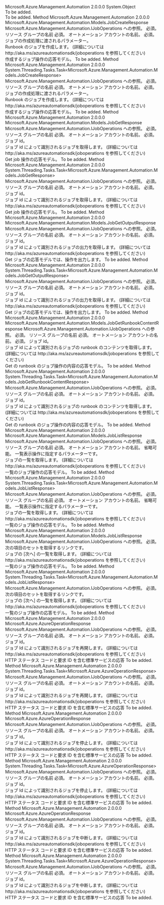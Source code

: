 <Type Name="JobOperationsExtensions" FullName="Microsoft.Azure.Management.Automation.JobOperationsExtensions">
  <TypeSignature Language="C#" Value="public static class JobOperationsExtensions" />
  <TypeSignature Language="ILAsm" Value=".class public auto ansi abstract sealed beforefieldinit JobOperationsExtensions extends System.Object" />
  <TypeSignature Language="DocId" Value="T:Microsoft.Azure.Management.Automation.JobOperationsExtensions" />
  <TypeSignature Language="VB.NET" Value="Public Module JobOperationsExtensions" />
  <TypeSignature Language="F#" Value="type JobOperationsExtensions = class" />
  <AssemblyInfo>
    <AssemblyName>Microsoft.Azure.Management.Automation</AssemblyName>
    <AssemblyVersion>2.0.0.0</AssemblyVersion>
  </AssemblyInfo>
  <Base>
    <BaseTypeName>System.Object</BaseTypeName>
  </Base>
  <Interfaces />
  <Docs>
    <summary>To be added.</summary>
    <remarks>To be added.</remarks>
  </Docs>
  <Members>
    <Member MemberName="Create">
      <MemberSignature Language="C#" Value="public static Microsoft.Azure.Management.Automation.Models.JobCreateResponse Create (this Microsoft.Azure.Management.Automation.IJobOperations operations, string resourceGroupName, string automationAccount, Microsoft.Azure.Management.Automation.Models.JobCreateParameters parameters);" />
      <MemberSignature Language="ILAsm" Value=".method public static hidebysig class Microsoft.Azure.Management.Automation.Models.JobCreateResponse Create(class Microsoft.Azure.Management.Automation.IJobOperations operations, string resourceGroupName, string automationAccount, class Microsoft.Azure.Management.Automation.Models.JobCreateParameters parameters) cil managed" />
      <MemberSignature Language="DocId" Value="M:Microsoft.Azure.Management.Automation.JobOperationsExtensions.Create(Microsoft.Azure.Management.Automation.IJobOperations,System.String,System.String,Microsoft.Azure.Management.Automation.Models.JobCreateParameters)" />
      <MemberSignature Language="VB.NET" Value="&lt;Extension()&gt;&#xA;Public Function Create (operations As IJobOperations, resourceGroupName As String, automationAccount As String, parameters As JobCreateParameters) As JobCreateResponse" />
      <MemberSignature Language="F#" Value="static member Create : Microsoft.Azure.Management.Automation.IJobOperations * string * string * Microsoft.Azure.Management.Automation.Models.JobCreateParameters -&gt; Microsoft.Azure.Management.Automation.Models.JobCreateResponse" Usage="Microsoft.Azure.Management.Automation.JobOperationsExtensions.Create (operations, resourceGroupName, automationAccount, parameters)" />
      <MemberType>Method</MemberType>
      <AssemblyInfo>
        <AssemblyName>Microsoft.Azure.Management.Automation</AssemblyName>
        <AssemblyVersion>2.0.0.0</AssemblyVersion>
      </AssemblyInfo>
      <ReturnValue>
        <ReturnType>Microsoft.Azure.Management.Automation.Models.JobCreateResponse</ReturnType>
      </ReturnValue>
      <Parameters>
        <Parameter Name="operations" Type="Microsoft.Azure.Management.Automation.IJobOperations" RefType="this" />
        <Parameter Name="resourceGroupName" Type="System.String" />
        <Parameter Name="automationAccount" Type="System.String" />
        <Parameter Name="parameters" Type="Microsoft.Azure.Management.Automation.Models.JobCreateParameters" />
      </Parameters>
      <Docs>
        <param name="operations">
            Microsoft.Azure.Management.Automation.IJobOperations への参照。
            </param>
        <param name="resourceGroupName">
            必須。 リソース グループの名前
            </param>
        <param name="automationAccount">
            必須。 オートメーション アカウントの名前。
            </param>
        <param name="parameters">
            必須。 ジョブの作成処理に渡されるパラメーター。
            </param>
        <summary>
            Runbook のジョブを作成します。  (詳細については http://aka.ms/azureautomationsdk/joboperations を参照してください)
            </summary>
        <returns>
            作成するジョブ操作の応答モデル。
            </returns>
        <remarks>To be added.</remarks>
      </Docs>
    </Member>
    <Member MemberName="CreateAsync">
      <MemberSignature Language="C#" Value="public static System.Threading.Tasks.Task&lt;Microsoft.Azure.Management.Automation.Models.JobCreateResponse&gt; CreateAsync (this Microsoft.Azure.Management.Automation.IJobOperations operations, string resourceGroupName, string automationAccount, Microsoft.Azure.Management.Automation.Models.JobCreateParameters parameters);" />
      <MemberSignature Language="ILAsm" Value=".method public static hidebysig class System.Threading.Tasks.Task`1&lt;class Microsoft.Azure.Management.Automation.Models.JobCreateResponse&gt; CreateAsync(class Microsoft.Azure.Management.Automation.IJobOperations operations, string resourceGroupName, string automationAccount, class Microsoft.Azure.Management.Automation.Models.JobCreateParameters parameters) cil managed" />
      <MemberSignature Language="DocId" Value="M:Microsoft.Azure.Management.Automation.JobOperationsExtensions.CreateAsync(Microsoft.Azure.Management.Automation.IJobOperations,System.String,System.String,Microsoft.Azure.Management.Automation.Models.JobCreateParameters)" />
      <MemberSignature Language="VB.NET" Value="&lt;Extension()&gt;&#xA;Public Function CreateAsync (operations As IJobOperations, resourceGroupName As String, automationAccount As String, parameters As JobCreateParameters) As Task(Of JobCreateResponse)" />
      <MemberSignature Language="F#" Value="static member CreateAsync : Microsoft.Azure.Management.Automation.IJobOperations * string * string * Microsoft.Azure.Management.Automation.Models.JobCreateParameters -&gt; System.Threading.Tasks.Task&lt;Microsoft.Azure.Management.Automation.Models.JobCreateResponse&gt;" Usage="Microsoft.Azure.Management.Automation.JobOperationsExtensions.CreateAsync (operations, resourceGroupName, automationAccount, parameters)" />
      <MemberType>Method</MemberType>
      <AssemblyInfo>
        <AssemblyName>Microsoft.Azure.Management.Automation</AssemblyName>
        <AssemblyVersion>2.0.0.0</AssemblyVersion>
      </AssemblyInfo>
      <ReturnValue>
        <ReturnType>System.Threading.Tasks.Task&lt;Microsoft.Azure.Management.Automation.Models.JobCreateResponse&gt;</ReturnType>
      </ReturnValue>
      <Parameters>
        <Parameter Name="operations" Type="Microsoft.Azure.Management.Automation.IJobOperations" RefType="this" />
        <Parameter Name="resourceGroupName" Type="System.String" />
        <Parameter Name="automationAccount" Type="System.String" />
        <Parameter Name="parameters" Type="Microsoft.Azure.Management.Automation.Models.JobCreateParameters" />
      </Parameters>
      <Docs>
        <param name="operations">
            Microsoft.Azure.Management.Automation.IJobOperations への参照。
            </param>
        <param name="resourceGroupName">
            必須。 リソース グループの名前
            </param>
        <param name="automationAccount">
            必須。 オートメーション アカウントの名前。
            </param>
        <param name="parameters">
            必須。 ジョブの作成処理に渡されるパラメーター。
            </param>
        <summary>
            Runbook のジョブを作成します。  (詳細については http://aka.ms/azureautomationsdk/joboperations を参照してください)
            </summary>
        <returns>
            作成するジョブ操作の応答モデル。
            </returns>
        <remarks>To be added.</remarks>
      </Docs>
    </Member>
    <Member MemberName="Get">
      <MemberSignature Language="C#" Value="public static Microsoft.Azure.Management.Automation.Models.JobGetResponse Get (this Microsoft.Azure.Management.Automation.IJobOperations operations, string resourceGroupName, string automationAccount, Guid jobId);" />
      <MemberSignature Language="ILAsm" Value=".method public static hidebysig class Microsoft.Azure.Management.Automation.Models.JobGetResponse Get(class Microsoft.Azure.Management.Automation.IJobOperations operations, string resourceGroupName, string automationAccount, valuetype System.Guid jobId) cil managed" />
      <MemberSignature Language="DocId" Value="M:Microsoft.Azure.Management.Automation.JobOperationsExtensions.Get(Microsoft.Azure.Management.Automation.IJobOperations,System.String,System.String,System.Guid)" />
      <MemberSignature Language="VB.NET" Value="&lt;Extension()&gt;&#xA;Public Function Get (operations As IJobOperations, resourceGroupName As String, automationAccount As String, jobId As Guid) As JobGetResponse" />
      <MemberSignature Language="F#" Value="static member Get : Microsoft.Azure.Management.Automation.IJobOperations * string * string * Guid -&gt; Microsoft.Azure.Management.Automation.Models.JobGetResponse" Usage="Microsoft.Azure.Management.Automation.JobOperationsExtensions.Get (operations, resourceGroupName, automationAccount, jobId)" />
      <MemberType>Method</MemberType>
      <AssemblyInfo>
        <AssemblyName>Microsoft.Azure.Management.Automation</AssemblyName>
        <AssemblyVersion>2.0.0.0</AssemblyVersion>
      </AssemblyInfo>
      <ReturnValue>
        <ReturnType>Microsoft.Azure.Management.Automation.Models.JobGetResponse</ReturnType>
      </ReturnValue>
      <Parameters>
        <Parameter Name="operations" Type="Microsoft.Azure.Management.Automation.IJobOperations" RefType="this" />
        <Parameter Name="resourceGroupName" Type="System.String" />
        <Parameter Name="automationAccount" Type="System.String" />
        <Parameter Name="jobId" Type="System.Guid" />
      </Parameters>
      <Docs>
        <param name="operations">
            Microsoft.Azure.Management.Automation.IJobOperations への参照。
            </param>
        <param name="resourceGroupName">
            必須。 リソース グループの名前
            </param>
        <param name="automationAccount">
            必須。 オートメーション アカウントの名前。
            </param>
        <param name="jobId">
            必須。 ジョブ id。
            </param>
        <summary>
            ジョブ id によって識別されるジョブを取得します。 (詳細については http://aka.ms/azureautomationsdk/joboperations を参照してください)
            </summary>
        <returns>
            Get job 操作の応答モデル。
            </returns>
        <remarks>To be added.</remarks>
      </Docs>
    </Member>
    <Member MemberName="GetAsync">
      <MemberSignature Language="C#" Value="public static System.Threading.Tasks.Task&lt;Microsoft.Azure.Management.Automation.Models.JobGetResponse&gt; GetAsync (this Microsoft.Azure.Management.Automation.IJobOperations operations, string resourceGroupName, string automationAccount, Guid jobId);" />
      <MemberSignature Language="ILAsm" Value=".method public static hidebysig class System.Threading.Tasks.Task`1&lt;class Microsoft.Azure.Management.Automation.Models.JobGetResponse&gt; GetAsync(class Microsoft.Azure.Management.Automation.IJobOperations operations, string resourceGroupName, string automationAccount, valuetype System.Guid jobId) cil managed" />
      <MemberSignature Language="DocId" Value="M:Microsoft.Azure.Management.Automation.JobOperationsExtensions.GetAsync(Microsoft.Azure.Management.Automation.IJobOperations,System.String,System.String,System.Guid)" />
      <MemberSignature Language="VB.NET" Value="&lt;Extension()&gt;&#xA;Public Function GetAsync (operations As IJobOperations, resourceGroupName As String, automationAccount As String, jobId As Guid) As Task(Of JobGetResponse)" />
      <MemberSignature Language="F#" Value="static member GetAsync : Microsoft.Azure.Management.Automation.IJobOperations * string * string * Guid -&gt; System.Threading.Tasks.Task&lt;Microsoft.Azure.Management.Automation.Models.JobGetResponse&gt;" Usage="Microsoft.Azure.Management.Automation.JobOperationsExtensions.GetAsync (operations, resourceGroupName, automationAccount, jobId)" />
      <MemberType>Method</MemberType>
      <AssemblyInfo>
        <AssemblyName>Microsoft.Azure.Management.Automation</AssemblyName>
        <AssemblyVersion>2.0.0.0</AssemblyVersion>
      </AssemblyInfo>
      <ReturnValue>
        <ReturnType>System.Threading.Tasks.Task&lt;Microsoft.Azure.Management.Automation.Models.JobGetResponse&gt;</ReturnType>
      </ReturnValue>
      <Parameters>
        <Parameter Name="operations" Type="Microsoft.Azure.Management.Automation.IJobOperations" RefType="this" />
        <Parameter Name="resourceGroupName" Type="System.String" />
        <Parameter Name="automationAccount" Type="System.String" />
        <Parameter Name="jobId" Type="System.Guid" />
      </Parameters>
      <Docs>
        <param name="operations">
            Microsoft.Azure.Management.Automation.IJobOperations への参照。
            </param>
        <param name="resourceGroupName">
            必須。 リソース グループの名前
            </param>
        <param name="automationAccount">
            必須。 オートメーション アカウントの名前。
            </param>
        <param name="jobId">
            必須。 ジョブ id。
            </param>
        <summary>
            ジョブ id によって識別されるジョブを取得します。 (詳細については http://aka.ms/azureautomationsdk/joboperations を参照してください)
            </summary>
        <returns>
            Get job 操作の応答モデル。
            </returns>
        <remarks>To be added.</remarks>
      </Docs>
    </Member>
    <Member MemberName="GetOutput">
      <MemberSignature Language="C#" Value="public static Microsoft.Azure.Management.Automation.Models.JobGetOutputResponse GetOutput (this Microsoft.Azure.Management.Automation.IJobOperations operations, string resourceGroupName, string automationAccount, Guid jobId);" />
      <MemberSignature Language="ILAsm" Value=".method public static hidebysig class Microsoft.Azure.Management.Automation.Models.JobGetOutputResponse GetOutput(class Microsoft.Azure.Management.Automation.IJobOperations operations, string resourceGroupName, string automationAccount, valuetype System.Guid jobId) cil managed" />
      <MemberSignature Language="DocId" Value="M:Microsoft.Azure.Management.Automation.JobOperationsExtensions.GetOutput(Microsoft.Azure.Management.Automation.IJobOperations,System.String,System.String,System.Guid)" />
      <MemberSignature Language="VB.NET" Value="&lt;Extension()&gt;&#xA;Public Function GetOutput (operations As IJobOperations, resourceGroupName As String, automationAccount As String, jobId As Guid) As JobGetOutputResponse" />
      <MemberSignature Language="F#" Value="static member GetOutput : Microsoft.Azure.Management.Automation.IJobOperations * string * string * Guid -&gt; Microsoft.Azure.Management.Automation.Models.JobGetOutputResponse" Usage="Microsoft.Azure.Management.Automation.JobOperationsExtensions.GetOutput (operations, resourceGroupName, automationAccount, jobId)" />
      <MemberType>Method</MemberType>
      <AssemblyInfo>
        <AssemblyName>Microsoft.Azure.Management.Automation</AssemblyName>
        <AssemblyVersion>2.0.0.0</AssemblyVersion>
      </AssemblyInfo>
      <ReturnValue>
        <ReturnType>Microsoft.Azure.Management.Automation.Models.JobGetOutputResponse</ReturnType>
      </ReturnValue>
      <Parameters>
        <Parameter Name="operations" Type="Microsoft.Azure.Management.Automation.IJobOperations" RefType="this" />
        <Parameter Name="resourceGroupName" Type="System.String" />
        <Parameter Name="automationAccount" Type="System.String" />
        <Parameter Name="jobId" Type="System.Guid" />
      </Parameters>
      <Docs>
        <param name="operations">
            Microsoft.Azure.Management.Automation.IJobOperations への参照。
            </param>
        <param name="resourceGroupName">
            必須。 リソース グループの名前
            </param>
        <param name="automationAccount">
            必須。 オートメーション アカウントの名前。
            </param>
        <param name="jobId">
            必須。 ジョブ id。
            </param>
        <summary>
            ジョブ id によって識別されるジョブの出力を取得します。 (詳細については http://aka.ms/azureautomationsdk/joboperations を参照してください)
            </summary>
        <returns>
            Get ジョブの応答モデルでは、操作を出力します。
            </returns>
        <remarks>To be added.</remarks>
      </Docs>
    </Member>
    <Member MemberName="GetOutputAsync">
      <MemberSignature Language="C#" Value="public static System.Threading.Tasks.Task&lt;Microsoft.Azure.Management.Automation.Models.JobGetOutputResponse&gt; GetOutputAsync (this Microsoft.Azure.Management.Automation.IJobOperations operations, string resourceGroupName, string automationAccount, Guid jobId);" />
      <MemberSignature Language="ILAsm" Value=".method public static hidebysig class System.Threading.Tasks.Task`1&lt;class Microsoft.Azure.Management.Automation.Models.JobGetOutputResponse&gt; GetOutputAsync(class Microsoft.Azure.Management.Automation.IJobOperations operations, string resourceGroupName, string automationAccount, valuetype System.Guid jobId) cil managed" />
      <MemberSignature Language="DocId" Value="M:Microsoft.Azure.Management.Automation.JobOperationsExtensions.GetOutputAsync(Microsoft.Azure.Management.Automation.IJobOperations,System.String,System.String,System.Guid)" />
      <MemberSignature Language="VB.NET" Value="&lt;Extension()&gt;&#xA;Public Function GetOutputAsync (operations As IJobOperations, resourceGroupName As String, automationAccount As String, jobId As Guid) As Task(Of JobGetOutputResponse)" />
      <MemberSignature Language="F#" Value="static member GetOutputAsync : Microsoft.Azure.Management.Automation.IJobOperations * string * string * Guid -&gt; System.Threading.Tasks.Task&lt;Microsoft.Azure.Management.Automation.Models.JobGetOutputResponse&gt;" Usage="Microsoft.Azure.Management.Automation.JobOperationsExtensions.GetOutputAsync (operations, resourceGroupName, automationAccount, jobId)" />
      <MemberType>Method</MemberType>
      <AssemblyInfo>
        <AssemblyName>Microsoft.Azure.Management.Automation</AssemblyName>
        <AssemblyVersion>2.0.0.0</AssemblyVersion>
      </AssemblyInfo>
      <ReturnValue>
        <ReturnType>System.Threading.Tasks.Task&lt;Microsoft.Azure.Management.Automation.Models.JobGetOutputResponse&gt;</ReturnType>
      </ReturnValue>
      <Parameters>
        <Parameter Name="operations" Type="Microsoft.Azure.Management.Automation.IJobOperations" RefType="this" />
        <Parameter Name="resourceGroupName" Type="System.String" />
        <Parameter Name="automationAccount" Type="System.String" />
        <Parameter Name="jobId" Type="System.Guid" />
      </Parameters>
      <Docs>
        <param name="operations">
            Microsoft.Azure.Management.Automation.IJobOperations への参照。
            </param>
        <param name="resourceGroupName">
            必須。 リソース グループの名前
            </param>
        <param name="automationAccount">
            必須。 オートメーション アカウントの名前。
            </param>
        <param name="jobId">
            必須。 ジョブ id。
            </param>
        <summary>
            ジョブ id によって識別されるジョブの出力を取得します。 (詳細については http://aka.ms/azureautomationsdk/joboperations を参照してください)
            </summary>
        <returns>
            Get ジョブの応答モデルでは、操作を出力します。
            </returns>
        <remarks>To be added.</remarks>
      </Docs>
    </Member>
    <Member MemberName="GetRunbookContent">
      <MemberSignature Language="C#" Value="public static Microsoft.Azure.Management.Automation.Models.JobGetRunbookContentResponse GetRunbookContent (this Microsoft.Azure.Management.Automation.IJobOperations operations, string resourceGroupName, string automationAccount, Guid jobId);" />
      <MemberSignature Language="ILAsm" Value=".method public static hidebysig class Microsoft.Azure.Management.Automation.Models.JobGetRunbookContentResponse GetRunbookContent(class Microsoft.Azure.Management.Automation.IJobOperations operations, string resourceGroupName, string automationAccount, valuetype System.Guid jobId) cil managed" />
      <MemberSignature Language="DocId" Value="M:Microsoft.Azure.Management.Automation.JobOperationsExtensions.GetRunbookContent(Microsoft.Azure.Management.Automation.IJobOperations,System.String,System.String,System.Guid)" />
      <MemberSignature Language="VB.NET" Value="&lt;Extension()&gt;&#xA;Public Function GetRunbookContent (operations As IJobOperations, resourceGroupName As String, automationAccount As String, jobId As Guid) As JobGetRunbookContentResponse" />
      <MemberSignature Language="F#" Value="static member GetRunbookContent : Microsoft.Azure.Management.Automation.IJobOperations * string * string * Guid -&gt; Microsoft.Azure.Management.Automation.Models.JobGetRunbookContentResponse" Usage="Microsoft.Azure.Management.Automation.JobOperationsExtensions.GetRunbookContent (operations, resourceGroupName, automationAccount, jobId)" />
      <MemberType>Method</MemberType>
      <AssemblyInfo>
        <AssemblyName>Microsoft.Azure.Management.Automation</AssemblyName>
        <AssemblyVersion>2.0.0.0</AssemblyVersion>
      </AssemblyInfo>
      <ReturnValue>
        <ReturnType>Microsoft.Azure.Management.Automation.Models.JobGetRunbookContentResponse</ReturnType>
      </ReturnValue>
      <Parameters>
        <Parameter Name="operations" Type="Microsoft.Azure.Management.Automation.IJobOperations" RefType="this" />
        <Parameter Name="resourceGroupName" Type="System.String" />
        <Parameter Name="automationAccount" Type="System.String" />
        <Parameter Name="jobId" Type="System.Guid" />
      </Parameters>
      <Docs>
        <param name="operations">
            Microsoft.Azure.Management.Automation.IJobOperations への参照。
            </param>
        <param name="resourceGroupName">
            必須。 リソース グループの名前
            </param>
        <param name="automationAccount">
            必須。 オートメーション アカウントの名前。
            </param>
        <param name="jobId">
            必須。 ジョブ id。
            </param>
        <summary>
            ジョブ id によって識別されるジョブの runbook のコンテンツを取得します。 (詳細については http://aka.ms/azureautomationsdk/joboperations を参照してください)
            </summary>
        <returns>
            Get の runbook のジョブ操作の内容の応答モデル。
            </returns>
        <remarks>To be added.</remarks>
      </Docs>
    </Member>
    <Member MemberName="GetRunbookContentAsync">
      <MemberSignature Language="C#" Value="public static System.Threading.Tasks.Task&lt;Microsoft.Azure.Management.Automation.Models.JobGetRunbookContentResponse&gt; GetRunbookContentAsync (this Microsoft.Azure.Management.Automation.IJobOperations operations, string resourceGroupName, string automationAccount, Guid jobId);" />
      <MemberSignature Language="ILAsm" Value=".method public static hidebysig class System.Threading.Tasks.Task`1&lt;class Microsoft.Azure.Management.Automation.Models.JobGetRunbookContentResponse&gt; GetRunbookContentAsync(class Microsoft.Azure.Management.Automation.IJobOperations operations, string resourceGroupName, string automationAccount, valuetype System.Guid jobId) cil managed" />
      <MemberSignature Language="DocId" Value="M:Microsoft.Azure.Management.Automation.JobOperationsExtensions.GetRunbookContentAsync(Microsoft.Azure.Management.Automation.IJobOperations,System.String,System.String,System.Guid)" />
      <MemberSignature Language="VB.NET" Value="&lt;Extension()&gt;&#xA;Public Function GetRunbookContentAsync (operations As IJobOperations, resourceGroupName As String, automationAccount As String, jobId As Guid) As Task(Of JobGetRunbookContentResponse)" />
      <MemberSignature Language="F#" Value="static member GetRunbookContentAsync : Microsoft.Azure.Management.Automation.IJobOperations * string * string * Guid -&gt; System.Threading.Tasks.Task&lt;Microsoft.Azure.Management.Automation.Models.JobGetRunbookContentResponse&gt;" Usage="Microsoft.Azure.Management.Automation.JobOperationsExtensions.GetRunbookContentAsync (operations, resourceGroupName, automationAccount, jobId)" />
      <MemberType>Method</MemberType>
      <AssemblyInfo>
        <AssemblyName>Microsoft.Azure.Management.Automation</AssemblyName>
        <AssemblyVersion>2.0.0.0</AssemblyVersion>
      </AssemblyInfo>
      <ReturnValue>
        <ReturnType>System.Threading.Tasks.Task&lt;Microsoft.Azure.Management.Automation.Models.JobGetRunbookContentResponse&gt;</ReturnType>
      </ReturnValue>
      <Parameters>
        <Parameter Name="operations" Type="Microsoft.Azure.Management.Automation.IJobOperations" RefType="this" />
        <Parameter Name="resourceGroupName" Type="System.String" />
        <Parameter Name="automationAccount" Type="System.String" />
        <Parameter Name="jobId" Type="System.Guid" />
      </Parameters>
      <Docs>
        <param name="operations">
            Microsoft.Azure.Management.Automation.IJobOperations への参照。
            </param>
        <param name="resourceGroupName">
            必須。 リソース グループの名前
            </param>
        <param name="automationAccount">
            必須。 オートメーション アカウントの名前。
            </param>
        <param name="jobId">
            必須。 ジョブ id。
            </param>
        <summary>
            ジョブ id によって識別されるジョブの runbook のコンテンツを取得します。 (詳細については http://aka.ms/azureautomationsdk/joboperations を参照してください)
            </summary>
        <returns>
            Get の runbook のジョブ操作の内容の応答モデル。
            </returns>
        <remarks>To be added.</remarks>
      </Docs>
    </Member>
    <Member MemberName="List">
      <MemberSignature Language="C#" Value="public static Microsoft.Azure.Management.Automation.Models.JobListResponse List (this Microsoft.Azure.Management.Automation.IJobOperations operations, string resourceGroupName, string automationAccount, Microsoft.Azure.Management.Automation.Models.JobListParameters parameters);" />
      <MemberSignature Language="ILAsm" Value=".method public static hidebysig class Microsoft.Azure.Management.Automation.Models.JobListResponse List(class Microsoft.Azure.Management.Automation.IJobOperations operations, string resourceGroupName, string automationAccount, class Microsoft.Azure.Management.Automation.Models.JobListParameters parameters) cil managed" />
      <MemberSignature Language="DocId" Value="M:Microsoft.Azure.Management.Automation.JobOperationsExtensions.List(Microsoft.Azure.Management.Automation.IJobOperations,System.String,System.String,Microsoft.Azure.Management.Automation.Models.JobListParameters)" />
      <MemberSignature Language="VB.NET" Value="&lt;Extension()&gt;&#xA;Public Function List (operations As IJobOperations, resourceGroupName As String, automationAccount As String, parameters As JobListParameters) As JobListResponse" />
      <MemberSignature Language="F#" Value="static member List : Microsoft.Azure.Management.Automation.IJobOperations * string * string * Microsoft.Azure.Management.Automation.Models.JobListParameters -&gt; Microsoft.Azure.Management.Automation.Models.JobListResponse" Usage="Microsoft.Azure.Management.Automation.JobOperationsExtensions.List (operations, resourceGroupName, automationAccount, parameters)" />
      <MemberType>Method</MemberType>
      <AssemblyInfo>
        <AssemblyName>Microsoft.Azure.Management.Automation</AssemblyName>
        <AssemblyVersion>2.0.0.0</AssemblyVersion>
      </AssemblyInfo>
      <ReturnValue>
        <ReturnType>Microsoft.Azure.Management.Automation.Models.JobListResponse</ReturnType>
      </ReturnValue>
      <Parameters>
        <Parameter Name="operations" Type="Microsoft.Azure.Management.Automation.IJobOperations" RefType="this" />
        <Parameter Name="resourceGroupName" Type="System.String" />
        <Parameter Name="automationAccount" Type="System.String" />
        <Parameter Name="parameters" Type="Microsoft.Azure.Management.Automation.Models.JobListParameters" />
      </Parameters>
      <Docs>
        <param name="operations">
            Microsoft.Azure.Management.Automation.IJobOperations への参照。
            </param>
        <param name="resourceGroupName">
            必須。 リソース グループの名前
            </param>
        <param name="automationAccount">
            必須。 オートメーション アカウントの名前。
            </param>
        <param name="parameters">
            省略可能。 一覧表示操作に指定するパラメーターです。
            </param>
        <summary>
            ジョブの一覧を取得します。  (詳細については http://aka.ms/azureautomationsdk/joboperations を参照してください)
            </summary>
        <returns>
            一覧のジョブ操作の応答モデル。
            </returns>
        <remarks>To be added.</remarks>
      </Docs>
    </Member>
    <Member MemberName="ListAsync">
      <MemberSignature Language="C#" Value="public static System.Threading.Tasks.Task&lt;Microsoft.Azure.Management.Automation.Models.JobListResponse&gt; ListAsync (this Microsoft.Azure.Management.Automation.IJobOperations operations, string resourceGroupName, string automationAccount, Microsoft.Azure.Management.Automation.Models.JobListParameters parameters);" />
      <MemberSignature Language="ILAsm" Value=".method public static hidebysig class System.Threading.Tasks.Task`1&lt;class Microsoft.Azure.Management.Automation.Models.JobListResponse&gt; ListAsync(class Microsoft.Azure.Management.Automation.IJobOperations operations, string resourceGroupName, string automationAccount, class Microsoft.Azure.Management.Automation.Models.JobListParameters parameters) cil managed" />
      <MemberSignature Language="DocId" Value="M:Microsoft.Azure.Management.Automation.JobOperationsExtensions.ListAsync(Microsoft.Azure.Management.Automation.IJobOperations,System.String,System.String,Microsoft.Azure.Management.Automation.Models.JobListParameters)" />
      <MemberSignature Language="VB.NET" Value="&lt;Extension()&gt;&#xA;Public Function ListAsync (operations As IJobOperations, resourceGroupName As String, automationAccount As String, parameters As JobListParameters) As Task(Of JobListResponse)" />
      <MemberSignature Language="F#" Value="static member ListAsync : Microsoft.Azure.Management.Automation.IJobOperations * string * string * Microsoft.Azure.Management.Automation.Models.JobListParameters -&gt; System.Threading.Tasks.Task&lt;Microsoft.Azure.Management.Automation.Models.JobListResponse&gt;" Usage="Microsoft.Azure.Management.Automation.JobOperationsExtensions.ListAsync (operations, resourceGroupName, automationAccount, parameters)" />
      <MemberType>Method</MemberType>
      <AssemblyInfo>
        <AssemblyName>Microsoft.Azure.Management.Automation</AssemblyName>
        <AssemblyVersion>2.0.0.0</AssemblyVersion>
      </AssemblyInfo>
      <ReturnValue>
        <ReturnType>System.Threading.Tasks.Task&lt;Microsoft.Azure.Management.Automation.Models.JobListResponse&gt;</ReturnType>
      </ReturnValue>
      <Parameters>
        <Parameter Name="operations" Type="Microsoft.Azure.Management.Automation.IJobOperations" RefType="this" />
        <Parameter Name="resourceGroupName" Type="System.String" />
        <Parameter Name="automationAccount" Type="System.String" />
        <Parameter Name="parameters" Type="Microsoft.Azure.Management.Automation.Models.JobListParameters" />
      </Parameters>
      <Docs>
        <param name="operations">
            Microsoft.Azure.Management.Automation.IJobOperations への参照。
            </param>
        <param name="resourceGroupName">
            必須。 リソース グループの名前
            </param>
        <param name="automationAccount">
            必須。 オートメーション アカウントの名前。
            </param>
        <param name="parameters">
            省略可能。 一覧表示操作に指定するパラメーターです。
            </param>
        <summary>
            ジョブの一覧を取得します。  (詳細については http://aka.ms/azureautomationsdk/joboperations を参照してください)
            </summary>
        <returns>
            一覧のジョブ操作の応答モデル。
            </returns>
        <remarks>To be added.</remarks>
      </Docs>
    </Member>
    <Member MemberName="ListNext">
      <MemberSignature Language="C#" Value="public static Microsoft.Azure.Management.Automation.Models.JobListResponse ListNext (this Microsoft.Azure.Management.Automation.IJobOperations operations, string nextLink);" />
      <MemberSignature Language="ILAsm" Value=".method public static hidebysig class Microsoft.Azure.Management.Automation.Models.JobListResponse ListNext(class Microsoft.Azure.Management.Automation.IJobOperations operations, string nextLink) cil managed" />
      <MemberSignature Language="DocId" Value="M:Microsoft.Azure.Management.Automation.JobOperationsExtensions.ListNext(Microsoft.Azure.Management.Automation.IJobOperations,System.String)" />
      <MemberSignature Language="VB.NET" Value="&lt;Extension()&gt;&#xA;Public Function ListNext (operations As IJobOperations, nextLink As String) As JobListResponse" />
      <MemberSignature Language="F#" Value="static member ListNext : Microsoft.Azure.Management.Automation.IJobOperations * string -&gt; Microsoft.Azure.Management.Automation.Models.JobListResponse" Usage="Microsoft.Azure.Management.Automation.JobOperationsExtensions.ListNext (operations, nextLink)" />
      <MemberType>Method</MemberType>
      <AssemblyInfo>
        <AssemblyName>Microsoft.Azure.Management.Automation</AssemblyName>
        <AssemblyVersion>2.0.0.0</AssemblyVersion>
      </AssemblyInfo>
      <ReturnValue>
        <ReturnType>Microsoft.Azure.Management.Automation.Models.JobListResponse</ReturnType>
      </ReturnValue>
      <Parameters>
        <Parameter Name="operations" Type="Microsoft.Azure.Management.Automation.IJobOperations" RefType="this" />
        <Parameter Name="nextLink" Type="System.String" />
      </Parameters>
      <Docs>
        <param name="operations">
            Microsoft.Azure.Management.Automation.IJobOperations への参照。
            </param>
        <param name="nextLink">
            必須。 次の項目のセットを取得するリンクです。
            </param>
        <summary>
            ジョブの [次へ] の一覧を取得します。  (詳細については http://aka.ms/azureautomationsdk/joboperations を参照してください)
            </summary>
        <returns>
            一覧のジョブ操作の応答モデル。
            </returns>
        <remarks>To be added.</remarks>
      </Docs>
    </Member>
    <Member MemberName="ListNextAsync">
      <MemberSignature Language="C#" Value="public static System.Threading.Tasks.Task&lt;Microsoft.Azure.Management.Automation.Models.JobListResponse&gt; ListNextAsync (this Microsoft.Azure.Management.Automation.IJobOperations operations, string nextLink);" />
      <MemberSignature Language="ILAsm" Value=".method public static hidebysig class System.Threading.Tasks.Task`1&lt;class Microsoft.Azure.Management.Automation.Models.JobListResponse&gt; ListNextAsync(class Microsoft.Azure.Management.Automation.IJobOperations operations, string nextLink) cil managed" />
      <MemberSignature Language="DocId" Value="M:Microsoft.Azure.Management.Automation.JobOperationsExtensions.ListNextAsync(Microsoft.Azure.Management.Automation.IJobOperations,System.String)" />
      <MemberSignature Language="VB.NET" Value="&lt;Extension()&gt;&#xA;Public Function ListNextAsync (operations As IJobOperations, nextLink As String) As Task(Of JobListResponse)" />
      <MemberSignature Language="F#" Value="static member ListNextAsync : Microsoft.Azure.Management.Automation.IJobOperations * string -&gt; System.Threading.Tasks.Task&lt;Microsoft.Azure.Management.Automation.Models.JobListResponse&gt;" Usage="Microsoft.Azure.Management.Automation.JobOperationsExtensions.ListNextAsync (operations, nextLink)" />
      <MemberType>Method</MemberType>
      <AssemblyInfo>
        <AssemblyName>Microsoft.Azure.Management.Automation</AssemblyName>
        <AssemblyVersion>2.0.0.0</AssemblyVersion>
      </AssemblyInfo>
      <ReturnValue>
        <ReturnType>System.Threading.Tasks.Task&lt;Microsoft.Azure.Management.Automation.Models.JobListResponse&gt;</ReturnType>
      </ReturnValue>
      <Parameters>
        <Parameter Name="operations" Type="Microsoft.Azure.Management.Automation.IJobOperations" RefType="this" />
        <Parameter Name="nextLink" Type="System.String" />
      </Parameters>
      <Docs>
        <param name="operations">
            Microsoft.Azure.Management.Automation.IJobOperations への参照。
            </param>
        <param name="nextLink">
            必須。 次の項目のセットを取得するリンクです。
            </param>
        <summary>
            ジョブの [次へ] の一覧を取得します。  (詳細については http://aka.ms/azureautomationsdk/joboperations を参照してください)
            </summary>
        <returns>
            一覧のジョブ操作の応答モデル。
            </returns>
        <remarks>To be added.</remarks>
      </Docs>
    </Member>
    <Member MemberName="Resume">
      <MemberSignature Language="C#" Value="public static Microsoft.Azure.AzureOperationResponse Resume (this Microsoft.Azure.Management.Automation.IJobOperations operations, string resourceGroupName, string automationAccount, Guid jobId);" />
      <MemberSignature Language="ILAsm" Value=".method public static hidebysig class Microsoft.Azure.AzureOperationResponse Resume(class Microsoft.Azure.Management.Automation.IJobOperations operations, string resourceGroupName, string automationAccount, valuetype System.Guid jobId) cil managed" />
      <MemberSignature Language="DocId" Value="M:Microsoft.Azure.Management.Automation.JobOperationsExtensions.Resume(Microsoft.Azure.Management.Automation.IJobOperations,System.String,System.String,System.Guid)" />
      <MemberSignature Language="VB.NET" Value="&lt;Extension()&gt;&#xA;Public Function Resume (operations As IJobOperations, resourceGroupName As String, automationAccount As String, jobId As Guid) As AzureOperationResponse" />
      <MemberSignature Language="F#" Value="static member Resume : Microsoft.Azure.Management.Automation.IJobOperations * string * string * Guid -&gt; Microsoft.Azure.AzureOperationResponse" Usage="Microsoft.Azure.Management.Automation.JobOperationsExtensions.Resume (operations, resourceGroupName, automationAccount, jobId)" />
      <MemberType>Method</MemberType>
      <AssemblyInfo>
        <AssemblyName>Microsoft.Azure.Management.Automation</AssemblyName>
        <AssemblyVersion>2.0.0.0</AssemblyVersion>
      </AssemblyInfo>
      <ReturnValue>
        <ReturnType>Microsoft.Azure.AzureOperationResponse</ReturnType>
      </ReturnValue>
      <Parameters>
        <Parameter Name="operations" Type="Microsoft.Azure.Management.Automation.IJobOperations" RefType="this" />
        <Parameter Name="resourceGroupName" Type="System.String" />
        <Parameter Name="automationAccount" Type="System.String" />
        <Parameter Name="jobId" Type="System.Guid" />
      </Parameters>
      <Docs>
        <param name="operations">
            Microsoft.Azure.Management.Automation.IJobOperations への参照。
            </param>
        <param name="resourceGroupName">
            必須。 リソース グループの名前
            </param>
        <param name="automationAccount">
            必須。 オートメーション アカウントの名前。
            </param>
        <param name="jobId">
            必須。 ジョブ id。
            </param>
        <summary>
            ジョブ Id によって識別されるジョブを再開します。  (詳細については http://aka.ms/azureautomationsdk/joboperations を参照してください)
            </summary>
        <returns>
            HTTP ステータス コードと要求 ID を含む標準サービスの応答
            </returns>
        <remarks>To be added.</remarks>
      </Docs>
    </Member>
    <Member MemberName="ResumeAsync">
      <MemberSignature Language="C#" Value="public static System.Threading.Tasks.Task&lt;Microsoft.Azure.AzureOperationResponse&gt; ResumeAsync (this Microsoft.Azure.Management.Automation.IJobOperations operations, string resourceGroupName, string automationAccount, Guid jobId);" />
      <MemberSignature Language="ILAsm" Value=".method public static hidebysig class System.Threading.Tasks.Task`1&lt;class Microsoft.Azure.AzureOperationResponse&gt; ResumeAsync(class Microsoft.Azure.Management.Automation.IJobOperations operations, string resourceGroupName, string automationAccount, valuetype System.Guid jobId) cil managed" />
      <MemberSignature Language="DocId" Value="M:Microsoft.Azure.Management.Automation.JobOperationsExtensions.ResumeAsync(Microsoft.Azure.Management.Automation.IJobOperations,System.String,System.String,System.Guid)" />
      <MemberSignature Language="VB.NET" Value="&lt;Extension()&gt;&#xA;Public Function ResumeAsync (operations As IJobOperations, resourceGroupName As String, automationAccount As String, jobId As Guid) As Task(Of AzureOperationResponse)" />
      <MemberSignature Language="F#" Value="static member ResumeAsync : Microsoft.Azure.Management.Automation.IJobOperations * string * string * Guid -&gt; System.Threading.Tasks.Task&lt;Microsoft.Azure.AzureOperationResponse&gt;" Usage="Microsoft.Azure.Management.Automation.JobOperationsExtensions.ResumeAsync (operations, resourceGroupName, automationAccount, jobId)" />
      <MemberType>Method</MemberType>
      <AssemblyInfo>
        <AssemblyName>Microsoft.Azure.Management.Automation</AssemblyName>
        <AssemblyVersion>2.0.0.0</AssemblyVersion>
      </AssemblyInfo>
      <ReturnValue>
        <ReturnType>System.Threading.Tasks.Task&lt;Microsoft.Azure.AzureOperationResponse&gt;</ReturnType>
      </ReturnValue>
      <Parameters>
        <Parameter Name="operations" Type="Microsoft.Azure.Management.Automation.IJobOperations" RefType="this" />
        <Parameter Name="resourceGroupName" Type="System.String" />
        <Parameter Name="automationAccount" Type="System.String" />
        <Parameter Name="jobId" Type="System.Guid" />
      </Parameters>
      <Docs>
        <param name="operations">
            Microsoft.Azure.Management.Automation.IJobOperations への参照。
            </param>
        <param name="resourceGroupName">
            必須。 リソース グループの名前
            </param>
        <param name="automationAccount">
            必須。 オートメーション アカウントの名前。
            </param>
        <param name="jobId">
            必須。 ジョブ id。
            </param>
        <summary>
            ジョブ Id によって識別されるジョブを再開します。  (詳細については http://aka.ms/azureautomationsdk/joboperations を参照してください)
            </summary>
        <returns>
            HTTP ステータス コードと要求 ID を含む標準サービスの応答
            </returns>
        <remarks>To be added.</remarks>
      </Docs>
    </Member>
    <Member MemberName="Stop">
      <MemberSignature Language="C#" Value="public static Microsoft.Azure.AzureOperationResponse Stop (this Microsoft.Azure.Management.Automation.IJobOperations operations, string resourceGroupName, string automationAccount, Guid jobId);" />
      <MemberSignature Language="ILAsm" Value=".method public static hidebysig class Microsoft.Azure.AzureOperationResponse Stop(class Microsoft.Azure.Management.Automation.IJobOperations operations, string resourceGroupName, string automationAccount, valuetype System.Guid jobId) cil managed" />
      <MemberSignature Language="DocId" Value="M:Microsoft.Azure.Management.Automation.JobOperationsExtensions.Stop(Microsoft.Azure.Management.Automation.IJobOperations,System.String,System.String,System.Guid)" />
      <MemberSignature Language="VB.NET" Value="&lt;Extension()&gt;&#xA;Public Function Stop (operations As IJobOperations, resourceGroupName As String, automationAccount As String, jobId As Guid) As AzureOperationResponse" />
      <MemberSignature Language="F#" Value="static member Stop : Microsoft.Azure.Management.Automation.IJobOperations * string * string * Guid -&gt; Microsoft.Azure.AzureOperationResponse" Usage="Microsoft.Azure.Management.Automation.JobOperationsExtensions.Stop (operations, resourceGroupName, automationAccount, jobId)" />
      <MemberType>Method</MemberType>
      <AssemblyInfo>
        <AssemblyName>Microsoft.Azure.Management.Automation</AssemblyName>
        <AssemblyVersion>2.0.0.0</AssemblyVersion>
      </AssemblyInfo>
      <ReturnValue>
        <ReturnType>Microsoft.Azure.AzureOperationResponse</ReturnType>
      </ReturnValue>
      <Parameters>
        <Parameter Name="operations" Type="Microsoft.Azure.Management.Automation.IJobOperations" RefType="this" />
        <Parameter Name="resourceGroupName" Type="System.String" />
        <Parameter Name="automationAccount" Type="System.String" />
        <Parameter Name="jobId" Type="System.Guid" />
      </Parameters>
      <Docs>
        <param name="operations">
            Microsoft.Azure.Management.Automation.IJobOperations への参照。
            </param>
        <param name="resourceGroupName">
            必須。 リソース グループの名前
            </param>
        <param name="automationAccount">
            必須。 オートメーション アカウントの名前。
            </param>
        <param name="jobId">
            必須。 ジョブ id。
            </param>
        <summary>
            ジョブ Id によって識別されるジョブを停止します。  (詳細については http://aka.ms/azureautomationsdk/joboperations を参照してください)
            </summary>
        <returns>
            HTTP ステータス コードと要求 ID を含む標準サービスの応答
            </returns>
        <remarks>To be added.</remarks>
      </Docs>
    </Member>
    <Member MemberName="StopAsync">
      <MemberSignature Language="C#" Value="public static System.Threading.Tasks.Task&lt;Microsoft.Azure.AzureOperationResponse&gt; StopAsync (this Microsoft.Azure.Management.Automation.IJobOperations operations, string resourceGroupName, string automationAccount, Guid jobId);" />
      <MemberSignature Language="ILAsm" Value=".method public static hidebysig class System.Threading.Tasks.Task`1&lt;class Microsoft.Azure.AzureOperationResponse&gt; StopAsync(class Microsoft.Azure.Management.Automation.IJobOperations operations, string resourceGroupName, string automationAccount, valuetype System.Guid jobId) cil managed" />
      <MemberSignature Language="DocId" Value="M:Microsoft.Azure.Management.Automation.JobOperationsExtensions.StopAsync(Microsoft.Azure.Management.Automation.IJobOperations,System.String,System.String,System.Guid)" />
      <MemberSignature Language="VB.NET" Value="&lt;Extension()&gt;&#xA;Public Function StopAsync (operations As IJobOperations, resourceGroupName As String, automationAccount As String, jobId As Guid) As Task(Of AzureOperationResponse)" />
      <MemberSignature Language="F#" Value="static member StopAsync : Microsoft.Azure.Management.Automation.IJobOperations * string * string * Guid -&gt; System.Threading.Tasks.Task&lt;Microsoft.Azure.AzureOperationResponse&gt;" Usage="Microsoft.Azure.Management.Automation.JobOperationsExtensions.StopAsync (operations, resourceGroupName, automationAccount, jobId)" />
      <MemberType>Method</MemberType>
      <AssemblyInfo>
        <AssemblyName>Microsoft.Azure.Management.Automation</AssemblyName>
        <AssemblyVersion>2.0.0.0</AssemblyVersion>
      </AssemblyInfo>
      <ReturnValue>
        <ReturnType>System.Threading.Tasks.Task&lt;Microsoft.Azure.AzureOperationResponse&gt;</ReturnType>
      </ReturnValue>
      <Parameters>
        <Parameter Name="operations" Type="Microsoft.Azure.Management.Automation.IJobOperations" RefType="this" />
        <Parameter Name="resourceGroupName" Type="System.String" />
        <Parameter Name="automationAccount" Type="System.String" />
        <Parameter Name="jobId" Type="System.Guid" />
      </Parameters>
      <Docs>
        <param name="operations">
            Microsoft.Azure.Management.Automation.IJobOperations への参照。
            </param>
        <param name="resourceGroupName">
            必須。 リソース グループの名前
            </param>
        <param name="automationAccount">
            必須。 オートメーション アカウントの名前。
            </param>
        <param name="jobId">
            必須。 ジョブ id。
            </param>
        <summary>
            ジョブ Id によって識別されるジョブを停止します。  (詳細については http://aka.ms/azureautomationsdk/joboperations を参照してください)
            </summary>
        <returns>
            HTTP ステータス コードと要求 ID を含む標準サービスの応答
            </returns>
        <remarks>To be added.</remarks>
      </Docs>
    </Member>
    <Member MemberName="Suspend">
      <MemberSignature Language="C#" Value="public static Microsoft.Azure.AzureOperationResponse Suspend (this Microsoft.Azure.Management.Automation.IJobOperations operations, string resourceGroupName, string automationAccount, Guid jobId);" />
      <MemberSignature Language="ILAsm" Value=".method public static hidebysig class Microsoft.Azure.AzureOperationResponse Suspend(class Microsoft.Azure.Management.Automation.IJobOperations operations, string resourceGroupName, string automationAccount, valuetype System.Guid jobId) cil managed" />
      <MemberSignature Language="DocId" Value="M:Microsoft.Azure.Management.Automation.JobOperationsExtensions.Suspend(Microsoft.Azure.Management.Automation.IJobOperations,System.String,System.String,System.Guid)" />
      <MemberSignature Language="VB.NET" Value="&lt;Extension()&gt;&#xA;Public Function Suspend (operations As IJobOperations, resourceGroupName As String, automationAccount As String, jobId As Guid) As AzureOperationResponse" />
      <MemberSignature Language="F#" Value="static member Suspend : Microsoft.Azure.Management.Automation.IJobOperations * string * string * Guid -&gt; Microsoft.Azure.AzureOperationResponse" Usage="Microsoft.Azure.Management.Automation.JobOperationsExtensions.Suspend (operations, resourceGroupName, automationAccount, jobId)" />
      <MemberType>Method</MemberType>
      <AssemblyInfo>
        <AssemblyName>Microsoft.Azure.Management.Automation</AssemblyName>
        <AssemblyVersion>2.0.0.0</AssemblyVersion>
      </AssemblyInfo>
      <ReturnValue>
        <ReturnType>Microsoft.Azure.AzureOperationResponse</ReturnType>
      </ReturnValue>
      <Parameters>
        <Parameter Name="operations" Type="Microsoft.Azure.Management.Automation.IJobOperations" RefType="this" />
        <Parameter Name="resourceGroupName" Type="System.String" />
        <Parameter Name="automationAccount" Type="System.String" />
        <Parameter Name="jobId" Type="System.Guid" />
      </Parameters>
      <Docs>
        <param name="operations">
            Microsoft.Azure.Management.Automation.IJobOperations への参照。
            </param>
        <param name="resourceGroupName">
            必須。 リソース グループの名前
            </param>
        <param name="automationAccount">
            必須。 オートメーション アカウントの名前。
            </param>
        <param name="jobId">
            必須。 ジョブ id。
            </param>
        <summary>
            ジョブ Id によって識別されるジョブを中断します。  (詳細については http://aka.ms/azureautomationsdk/joboperations を参照してください)
            </summary>
        <returns>
            HTTP ステータス コードと要求 ID を含む標準サービスの応答
            </returns>
        <remarks>To be added.</remarks>
      </Docs>
    </Member>
    <Member MemberName="SuspendAsync">
      <MemberSignature Language="C#" Value="public static System.Threading.Tasks.Task&lt;Microsoft.Azure.AzureOperationResponse&gt; SuspendAsync (this Microsoft.Azure.Management.Automation.IJobOperations operations, string resourceGroupName, string automationAccount, Guid jobId);" />
      <MemberSignature Language="ILAsm" Value=".method public static hidebysig class System.Threading.Tasks.Task`1&lt;class Microsoft.Azure.AzureOperationResponse&gt; SuspendAsync(class Microsoft.Azure.Management.Automation.IJobOperations operations, string resourceGroupName, string automationAccount, valuetype System.Guid jobId) cil managed" />
      <MemberSignature Language="DocId" Value="M:Microsoft.Azure.Management.Automation.JobOperationsExtensions.SuspendAsync(Microsoft.Azure.Management.Automation.IJobOperations,System.String,System.String,System.Guid)" />
      <MemberSignature Language="VB.NET" Value="&lt;Extension()&gt;&#xA;Public Function SuspendAsync (operations As IJobOperations, resourceGroupName As String, automationAccount As String, jobId As Guid) As Task(Of AzureOperationResponse)" />
      <MemberSignature Language="F#" Value="static member SuspendAsync : Microsoft.Azure.Management.Automation.IJobOperations * string * string * Guid -&gt; System.Threading.Tasks.Task&lt;Microsoft.Azure.AzureOperationResponse&gt;" Usage="Microsoft.Azure.Management.Automation.JobOperationsExtensions.SuspendAsync (operations, resourceGroupName, automationAccount, jobId)" />
      <MemberType>Method</MemberType>
      <AssemblyInfo>
        <AssemblyName>Microsoft.Azure.Management.Automation</AssemblyName>
        <AssemblyVersion>2.0.0.0</AssemblyVersion>
      </AssemblyInfo>
      <ReturnValue>
        <ReturnType>System.Threading.Tasks.Task&lt;Microsoft.Azure.AzureOperationResponse&gt;</ReturnType>
      </ReturnValue>
      <Parameters>
        <Parameter Name="operations" Type="Microsoft.Azure.Management.Automation.IJobOperations" RefType="this" />
        <Parameter Name="resourceGroupName" Type="System.String" />
        <Parameter Name="automationAccount" Type="System.String" />
        <Parameter Name="jobId" Type="System.Guid" />
      </Parameters>
      <Docs>
        <param name="operations">
            Microsoft.Azure.Management.Automation.IJobOperations への参照。
            </param>
        <param name="resourceGroupName">
            必須。 リソース グループの名前
            </param>
        <param name="automationAccount">
            必須。 オートメーション アカウントの名前。
            </param>
        <param name="jobId">
            必須。 ジョブ id。
            </param>
        <summary>
            ジョブ Id によって識別されるジョブを中断します。  (詳細については http://aka.ms/azureautomationsdk/joboperations を参照してください)
            </summary>
        <returns>
            HTTP ステータス コードと要求 ID を含む標準サービスの応答
            </returns>
        <remarks>To be added.</remarks>
      </Docs>
    </Member>
  </Members>
</Type>